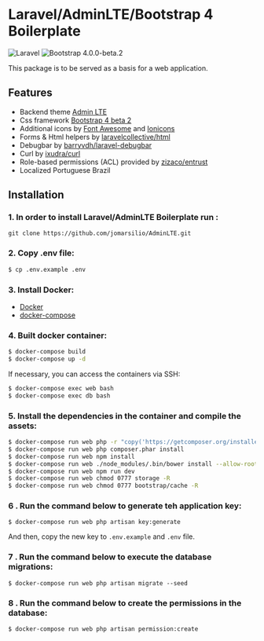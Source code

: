 # Laravel/AdminLTE/Bootstrap 4 Boilerplate

![Laravel](https://img.shields.io/badge/Laravel-5.5.x-green.svg)
![Bootstrap 4.0.0-beta.2](https://img.shields.io/badge/Bootstrap-4.0.0--beta.2-blue.svg)

This package is to be served as a basis for a web application. 

## Features

* Backend theme [Admin LTE](https://github.com/jomarsilio/AdminLTE)
* Css framework [Bootstrap 4 beta 2](http://getbootstrap.com/)
* Additional icons by [Font Awesome](http://fontawesome.io/) and [Ionicons](http://ionicons.com/)
* Forms & Html helpers by [laravelcollective/html](https://github.com/laravelcollective/html) 
* Debugbar by [barryvdh/laravel-debugbar](https://github.com/barryvdh/laravel-debugbar)
* Curl by [ixudra/curl](https://github.com/ixudra/curl)
* Role-based permissions (ACL) provided by [zizaco/entrust](https://github.com/Zizaco/entrust)
* Localized Portuguese Brazil

## Installation

### 1. In order to install Laravel/AdminLTE Boilerplate run :
```
git clone https://github.com/jomarsilio/AdminLTE.git
```

### 2. Copy .env file:
```sh
$ cp .env.example .env
```

### 3. Install Docker:
* [Docker](https://docs.docker.com/engine/installation/linux/ubuntulinux/) 
* [docker-compose](https://docs.docker.com/compose/install/)

### 4. Built docker container:
```sh
$ docker-compose build
$ docker-compose up -d
```

If necessary, you can access the containers via SSH:
```sh
$ docker-compose exec web bash
$ docker-compose exec db bash
```

### 5. Install the dependencies in the container and compile the assets:
```sh
$ docker-compose run web php -r "copy('https://getcomposer.org/installer', 'composer-setup.php');" && php composer-setup.php && php -r "unlink('composer-setup.php');"
$ docker-compose run web php composer.phar install
$ docker-compose run web npm install
$ docker-compose run web ./node_modules/.bin/bower install --allow-root
$ docker-compose run web npm run dev
$ docker-compose run web chmod 0777 storage -R
$ docker-compose run web chmod 0777 bootstrap/cache -R
```


### 6 . Run the command below to generate teh application key:

```
$ docker-compose run web php artisan key:generate
```

And then, copy the new key to `.env.example` and `.env` file.

### 7 . Run the command below to execute the database migrations:

```
$ docker-compose run web php artisan migrate --seed
```

### 8 . Run the command below to create the permissions in the database:

```
$ docker-compose run web php artisan permission:create
```